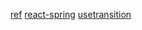 [ref](https://codesandbox.io/s/purple-wind-2gklv)
[react-spring](https://react-spring.io/basics)
[usetransition](https://stackoverflow.com/questions/62499356/usetransition-mounts-new-object-instantly)